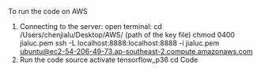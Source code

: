To run the code on AWS

1. Connecting to the server:
open terminal:
cd /Users/chenjialu/Desktop/AWS/ (path of the key file)
chmod 0400 jialuc.pem
ssh -L localhost:8888:localhost:8888 -i jialuc.pem ubuntu@ec2-54-206-49-73.ap-southeast-2.compute.amazonaws.com
2. Run the code
source activate tensorflow_p36
cd Code
